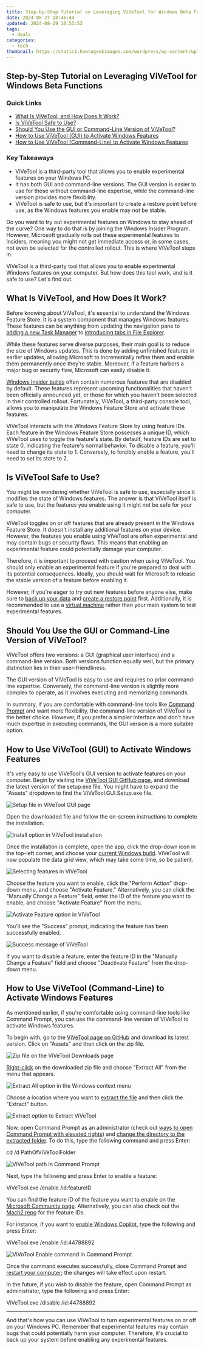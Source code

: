 ```yaml
---
title: Step-by-Step Tutorial on Leveraging ViVeTool for Windows Beta Functions
date: 2024-08-27 18:46:44
updated: 2024-08-29 10:53:53
tags:
  - deals
categories:
  - tech
thumbnail: https://static1.howtogeekimages.com/wordpress/wp-content/uploads/2023/11/52881909073_c58cd7344b_o-3.jpg
---
```


## Step-by-Step Tutorial on Leveraging ViVeTool for Windows Beta Functions

### Quick Links

* [What Is ViVeTool, and How Does It Work?](https://extra-guidance.techidaily.com/new-navigating-towards-excellent-free-photography-choices/)
* [Is ViVeTool Safe to Use?](https://facebook-video-share.techidaily.com/updated-2024-approved-10plus-top-videos-and-tutorials-on-best-iphoneipad-editing-tools/)
* [Should You Use the GUI or Command-Line Version of ViVeTool?](https://win-able.techidaily.com/tackle-high-processor-load-in-god-of-war-best-practices-and-solutions/)
* [How to Use ViVeTool (GUI) to Activate Windows Features](https://www.howtogeek.com/what-is-vivetool-and-how-to-use-it/#how-to-use-vivetool-gui-to-activate-windows-features)
* [How to Use ViVeTool (Command-Line) to Activate Windows Features](https://www.howtogeek.com/what-is-vivetool-and-how-to-use-it/#how-to-use-vivetool-command-line-to-activate-windows-features)

### Key Takeaways

* ViVeTool is a third-party tool that allows you to enable experimental features on your Windows PC.
* It has both GUI and command-line versions. The GUI version is easier to use for those without command-line expertise, while the command-line version provides more flexibility.
* ViVeTool is safe to use, but it's important to create a restore point before use, as the Windows features you enable may not be stable.

 Do you want to try out experimental features on Windows to stay ahead of the curve? One way to do that is by joining the Windows Insider Program. However, Microsoft gradually rolls out these experimental features to Insiders, meaning you might not get immediate access or, in some cases, not even be selected for the controlled rollout. This is where ViVeTool steps in.

 ViVeTool is a third-party tool that allows you to enable experimental Windows features on your computer. But how does this tool work, and is it safe to use? Let's find out.

##  What Is ViVeTool, and How Does It Work?

 Before knowing about ViVeTool, it's essential to understand the Windows Feature Store. It is a system component that manages Windows features. These features can be anything from updating the navigation pane to [adding a new Task Manager](https://techidaily.com/how-to-recover-lost-data-of-apple-iphone-xs-max-drfone-by-drfone-ios-data-recovery-ios-data-recovery/) to [introducing tabs in File Explorer](https://ios-unlock.techidaily.com/in-2024-how-to-unlock-apple-iphone-12-pro-without-passcode-4-easy-methods-by-drfone-ios/).

 While these features serve diverse purposes, their main goal is to reduce the size of Windows updates. This is done by adding unfinished features in earlier updates, allowing Microsoft to incrementally refine them and enable them permanently once they're stable. Moreover, if a feature harbors a major bug or security flaw, Microsoft can easily disable it.

[Windows Insider builds](https://tiktok-clips.techidaily.com/2024-approved-deciphering-tiktoks-pfp-code-a-thorough-analysis/) often contain numerous features that are disabled by default. These features represent upcoming functionalities that haven't been officially announced yet, or those for which you haven't been selected in their controlled rollout. Fortunately, ViVeTool, a third-party console tool, allows you to manipulate the Windows Feature Store and activate these features.

 ViVeTool interacts with the Windows Feature Store by using feature IDs. Each feature in the Windows Feature Store possesses a unique ID, which ViVeTool uses to toggle the feature's state. By default, feature IDs are set to state 0, indicating the feature's normal behavior. To disable a feature, you'll need to change its state to 1\. Conversely, to forcibly enable a feature, you'll need to set its state to 2.

##  Is ViVeTool Safe to Use?

 You might be wondering whether ViVeTool is safe to use, especially since it modifies the state of Windows features. The answer is that ViVeTool itself is safe to use, but the features you enable using it might not be safe for your computer.

 ViVeTool toggles on or off features that are already present in the Windows Feature Store. It doesn't install any additional features on your device. However, the features you enable using ViVeTool are often experimental and may contain bugs or security flaws. This means that enabling an experimental feature could potentially damage your computer.

 Therefore, it is important to proceed with caution when using ViVeTool. You should only enable an experimental feature if you're prepared to deal with its potential consequences. Ideally, you should wait for Microsoft to release the stable version of a feature before enabling it.

 However, if you're eager to try out new features before anyone else, make sure to [back up your data](https://activate-lock.techidaily.com/in-2024-how-to-bypass-icloud-by-checkra1n-even-on-iphone-14-pro-max-if-youve-tried-everything-by-drfone-ios/) and [create a restore point](https://instagram-video-files.techidaily.com/updated-in-2024-multiplying-joy-sharing-a-pile-of-photos-and-videos-with-instagram/) first. Additionally, it is recommended to use a [virtual machine](https://remote-screen-capture.techidaily.com/2024-approved-essential-guide-video-recording-with-vlc/) rather than your main system to test experimental features.

##  Should You Use the GUI or Command-Line Version of ViVeTool?

 ViVeTool offers two versions: a GUI (graphical user interface) and a command-line version. Both versions function equally well, but the primary distinction lies in their user-friendliness.

 The GUI version of ViVeTool is easy to use and requires no prior command-line expertise. Conversely, the command-line version is slightly more complex to operate, as it involves executing and memorizing commands.

 In summary, if you are comfortable with command-line tools like [Command Prompt](https://android-frp.techidaily.com/in-2024-step-by-step-tutorial-how-to-bypass-oppo-a78-frp-by-drfone-android/) and want more flexibility, the command-line version of ViVeTool is the better choice. However, if you prefer a simpler interface and don't have much expertise in executing commands, the GUI version is a more suitable option.

##  How to Use ViVeTool (GUI) to Activate Windows Features

 It's very easy to use ViVeTool's GUI version to activate features on your computer. Begin by visiting the [ViVeTool GUI GitHub page](https://github.com/PeterStrick/ViVeTool-GUI/releases/), and download the latest version of the setup.exe file. You might have to expand the "Assets" dropdown to find the ViVeTool.GUI.Setup.exe file.

![Setup file in ViVeTool GUI page](https://static1.howtogeekimages.com/wordpress/wp-content/uploads/2023/11/setup-file.jpg) 

 Open the downloaded file and follow the on-screen instructions to complete the installation.

![Install option in ViVeTool installation](https://static1.howtogeekimages.com/wordpress/wp-content/uploads/2023/11/install-option.jpg) 

 Once the installation is complete, open the app, click the drop-down icon in the top-left corner, and choose your [current Windows build](https://ai-video-apps.techidaily.com/new-breaking-boundaries-running-windows-and-mac-video-editing-software-on-chromebook-for-2024/). ViVeTool will now populate the data grid view, which may take some time, so be patient.

![Selecting features in ViVeTool](https://static1.howtogeekimages.com/wordpress/wp-content/uploads/2023/11/selecting-features-in-vivetool.jpg) 

 Choose the feature you want to enable, click the "Perform Action" drop-down menu, and choose "Activate Feature." Alternatively, you can click the "Manually Change a Feature" field, enter the ID of the feature you want to enable, and choose "Activate Feature" from the menu.

![Activate Feature option in ViVeTool](https://static1.howtogeekimages.com/wordpress/wp-content/uploads/2023/11/activate-feature-option.jpg) 

 You'll see the "Success" prompt, indicating the feature has been successfully enabled.

![Success message of ViVeTool](https://static1.howtogeekimages.com/wordpress/wp-content/uploads/2023/11/success-message.jpg) 

 If you want to disable a feature, enter the feature ID in the "Manually Change a Feature" field and choose "Deactivate Feature" from the drop-down menu.

##  How to Use ViVeTool (Command-Line) to Activate Windows Features

 As mentioned earlier, if you're comfortable using command-line tools like Command Prompt, you can use the command-line version of ViVeTool to activate Windows features.

 To begin with, go to the [ViVeTool page on GitHub](https://github.com/thebookisclosed/ViVe/releases) and download its latest version. Click on "Assets" and then click on the zip file.

![Zip file on the ViVeTool Downloads page](https://static1.howtogeekimages.com/wordpress/wp-content/uploads/2023/11/zip-file.jpg) 

[Right-click](https://desktop-recording.techidaily.com/updated-the-art-of-recording-fun-6-techniques-to-document-minecraft-for-2024/) on the downloaded zip file and choose "Extract All" from the menu that appears.

![Extract All option in the Windows context menu](https://static1.howtogeekimages.com/wordpress/wp-content/uploads/2023/11/extract-all-option.jpg) 

 Choose a location where you want to [extract the file](https://techtrends.techidaily.com/how-neo-qled-stacks-up-against-oled-a-comprehensive-guide/) and then click the "Extract" button.

![Extract option to Extract ViVeTool](https://static1.howtogeekimages.com/wordpress/wp-content/uploads/2023/11/extract-option.jpg) 

 Now, open Command Prompt as an administrator (check out [ways to open Command Prompt with elevated rights](https://screen-mirror.techidaily.com/how-to-screen-mirroring-xiaomi-14-ultra-drfone-by-drfone-android/)) and [change the directory to the extracted folder](https://extra-information.techidaily.com/quick-and-easy-iphone-burst-techniques/). To do this, type the following command and press Enter:

cd /d PathOfViVeToolFolder

![ViVeTool path in Command Prompt](https://static1.howtogeekimages.com/wordpress/wp-content/uploads/2023/11/vivetool-path.jpg) 

 Next, type the following and press Enter to enable a feature:

ViVeTool.exe /enable /id:featureID

 You can find the feature ID of the feature you want to enable on the [Microsoft Community page](https://msft.chat/wiki/windows-feature-store.html). Alternatively, you can also check out the [Mach2 repo](https://github.com/riverar/mach2/tree/master/features) for the feature IDs.

 For instance, if you want to [enable Windows Copilot](https://vimeo-videos.techidaily.com/new-2024-approved-ultimate-vimeo-cutting-suite-revealed/), type the following and press Enter:

ViVeTool.exe /enable /id:44788892

![ViVoTool Enable command in Command Prompt](https://static1.howtogeekimages.com/wordpress/wp-content/uploads/2023/11/enable-command.jpg) 

 Once the command executes successfully, close Command Prompt and [restart your computer](https://instagram-clips.techidaily.com/2024-approved-15-must-use-hashtags-for-popularity-on-instagram-feed/); the changes will take effect upon restart.

 In the future, if you wish to disable the feature, open Command Prompt as administrator, type the following and press Enter:

ViVeTool.exe /disable /id:44788892

---

 And that's how you can use ViVeTool to turn experimental features on or off on your Windows PC. Remember that experimental features may contain bugs that could potentially harm your computer. Therefore, it's crucial to back up your system before enabling any experimental features.

<ins class="adsbygoogle"
     style="display:block"
     data-ad-format="autorelaxed"
     data-ad-client="ca-pub-7571918770474297"
     data-ad-slot="1223367746"></ins>



<ins class="adsbygoogle"
     style="display:block"
     data-ad-client="ca-pub-7571918770474297"
     data-ad-slot="8358498916"
     data-ad-format="auto"
     data-full-width-responsive="true"></ins>
